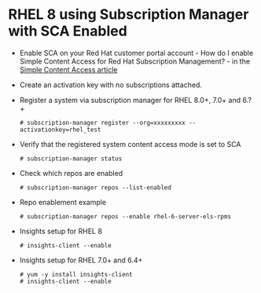 # RHEL 8 using Subscription Manager with SCA Enabled

- Enable SCA on your Red Hat customer portal account - How do I enable Simple Content Access for Red Hat Subscription Management? - in the [Simple Content Access article](https://access.redhat.com/articles/simple-content-access)

- Create an activation key with no subscriptions attached. 

- Register a system via subscription manager for RHEL 8.0+, 7.0+ and 6.?+

      # subscription-manager register --org=xxxxxxxxx --activationkey=rhel_test 
      
- Verify that the registered system content access mode is set to SCA

      # subscription-manager status
      
- Check which repos are enabled

      # subscription-manager repos --list-enabled
     
- Repo enablement example

      # subscription-manager repos --enable rhel-6-server-els-rpms    
      
- Insights setup for RHEL 8

      # insights-client --enable
      
- Insights setup for RHEL 7.0+ and 6.4+

      # yum -y install insights-client
      # insights-client --enable
